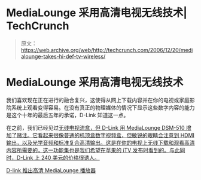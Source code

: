# MediaLounge 采用高清电视无线技术| TechCrunch

> 原文：<https://web.archive.org/web/http://techcrunch.com/2006/12/20/medialounge-takes-hi-def-tv-wireless/>

# MediaLounge 采用高清电视无线技术

我们喜欢现在正在进行的融合复兴，这使得从网上下载内容并在你的电视或家庭影院系统上观看变得容易。在没有真正的物理媒体的情况下显示这些数字内容的能力是这个十年的最后五年的承诺，D-Link 知道这一点。

在之前，我们已经见过[无线电视流盒，但 D-Link 用 MediaLounge DSM-510 增加了赌注。它看起来很像普通的机顶盒数字视频盒，但敏锐的眼睛会注意到 HDMI 输出，以及光学音频和标准复合高清输出。这是在你的电视上无线下载和观看高清内容所需要的，这一功能集也是我们希望在苹果的 iTV 发布时看到的。与此同时，D-Link 上 240 美元的价格很诱人。](https://web.archive.org/web/20130627200735/http://crunchgear.com/2006/11/29/axion-iptv-anywhere-box-and-wireless-monitor-allow-seamless-streaming-of-magnum-pi-episodes-around-house/)

[D-link 推出高清 MediaLounge 播放器](https://web.archive.org/web/20130627200735/http://aving.net/usa/news/default.asp?mode=read&c_num=31214&C_Code=02&SP_Num=0)